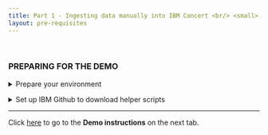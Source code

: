 ```yaml
---
title: Part 1 - Ingesting data manually into IBM Concert <br/> <small> <i> Tech Sales enablement </i> </small>
layout: pre-requisites
---
```


<span id="top"></span>

<br/>

### **PREPARING FOR THE DEMO**

<details markdown="1">

<summary>Prepare your environment</summary>

<p>• IBM Concert (<a href="https://techzone.ibm.com/collection/tech-zone-certified-base-images/journey-watsonx" target="_blank" rel="noreferrer">VM or OCP </a>). You will need:</p>
<p style="text-indent: 30px;">- IP address</p>
<p style="text-indent: 30px;">- Credentials</p>
<p style="text-indent: 60px;">○ Option 1: API key/token (preferred)</p>
<p style="text-indent: 60px;">○ Option 2: Username/password</p>
<inline-notification text="To enable a fresh instance for data ingestion, click 'Not now' when prompted to load sample data upon initial login to a Concert instance."></inline-notification>
<p>• <a href="https://code.visualstudio.com/Download" target="_blank" rel="noreferrer">Visual Studio Code</a> (recommended) or other code editor</p>
<p>• <a href="https://github.ibm.com/ibm-concert-platinum-demos/concert-pm-utils" target="_blank" rel="noreferrer">Custom helper scripts</a> for this demo, downloaded (cloned) from IBM GitHub</p>
<p style="text-indent: 30px;">- Option 1: Log in to IBM GitHub in Visual Studio Code to download without SSH key</p>
<p style="text-indent: 30px;">- Option 2: Set up SSH key and download on your terminal or Visual Studio Code</p>

</details>

<p/>

<details markdown="1">

<summary>Set up IBM Github to download helper scripts</summary>

To manually ingest data into Concert, you will need a set of helper scripts. We’ve created these helper scripts to help train you on how to use the Concert Toolkit.

<inline-notification text="This demo uses Concert Toolkit V1.0.1."></inline-notification>

Before downloading the helper scripts, you’ll need to set up Github access.

<inline-notification text="If you’re logged into your IBM GitHub account in Visual Studio Code, you can download the code without a key. If you are not logged in or prefer to use a different IDE, then an SSH key pair is required to download the code."></inline-notification>

1. Generate an SSH Key Pair. <br/><br/> <code class="code-block"> cd .ssh <br/> ssh-keygen -t rsa -b 4096 -C "your_email@ibm.com" -f mycorporate_key </code>

2. Add your SSH Key to the SSH agent. <br/><br/> <code class="code-block"> eval "$(ssh-agent -s)" && ssh-add mycorporate_key </code> 

3. Copy the SSH public key. <br/><br/> <code class="code-block"> cat mycorporate_key.pub </code>

4. Add the SSH key to your GitHub Enterprise account: <br/> • Go to your <a href="https://github.ibm.com/" target="_blank" rel="noreferrer">IBM GitHub account</a>. <br/> • Navigate to <strong>Savings</strong> (found under your profile picture). <br/> • Click <strong>SSH and GPG keys</strong>. <br/> • Click <strong>New SSH key</strong> <br/> • Paste the copied SSH key into the <strong>Key</strong> field and give it a title. <br/> • Save the key.

5. Verify the SSH connection. <br/><br/> <code class="code-block"> ssh -T git@github.ibm.com </code>

6. Clone the concert-pm-utils repository. <br/><br/> <code class="code-block"> git clone git@github.ibm.com:ibm-concert-platinum-demos/concert-pm-utils.git </code>

7. Navigate to the directory where the helper scripts are located. Choose between macOS and Linux according to your local configuration.

8. Change execute permissions for all the downloaded shell scripts in order to make them executable (otherwise default permissions will prevent you from executing them). <br/><br/> <code class="code-block"> chmod +x *.sh </code>

**[Go to top](#top)**

<br/><br/>

</details>

***

Click [here](demo-instructions) to go to the **Demo instructions** on the next tab.